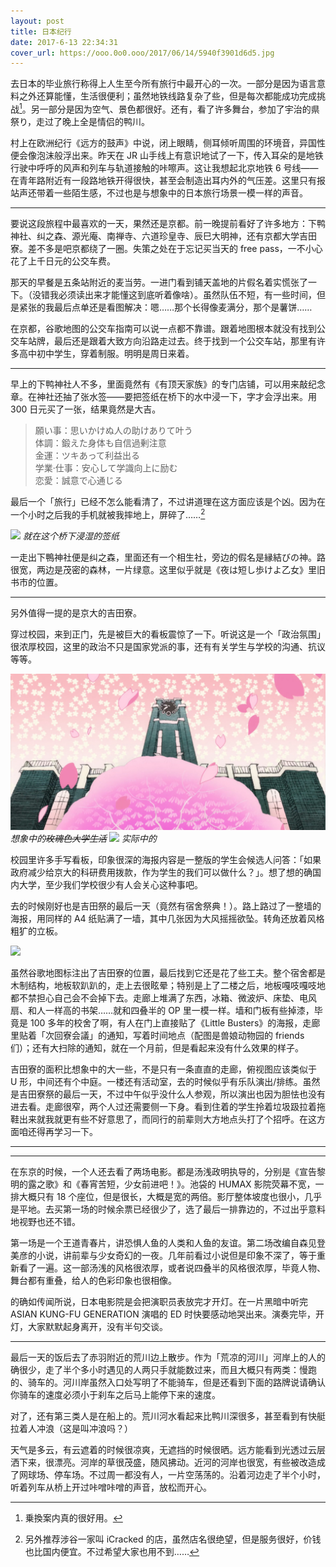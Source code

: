 ```yaml
---
layout: post
title: 日本纪行
date: 2017-6-13 22:34:31
cover_url: https://ooo.0o0.ooo/2017/06/14/5940f3901d6d5.jpg
---
```



去日本的毕业旅行称得上人生至今所有旅行中最开心的一次。一部分是因为语言意料之外还算能懂，生活很便利；虽然地铁线路复杂了些，但是每次都能成功完成挑战[^1]。另一部分是因为空气、景色都很好。还有，看了许多舞台，参加了宇治的県祭り，走过了晚上全是情侣的鸭川。

村上在欧洲纪行《远方的鼓声》中说，闭上眼睛，侧耳倾听周围的环境音，异国性便会像泡沫般浮出来。昨天在 JR 山手线上有意识地试了一下，传入耳朵的是地铁行驶中呼呼的风声和列车与轨道接触的咔嚓声。这让我想起北京地铁 6 号线——在青年路附近有一段路地铁开得很快，甚至会制造出耳内外的气压差。这里只有报站声还带着一些陌生感，不过也是与想象中的日本旅行场景一模一样的声音。

---

要说这段旅程中最喜欢的一天，果然还是京都。前一晚提前看好了许多地方：下鸭神社、纠之森、源光庵、南禅寺、六道珍皇寺、辰巳大明神，还有京都大学吉田寮。差不多是吧京都绕了一圈。失策之处在于忘记买当天的 free pass，一不小心花了上千日元的公交车费。

那天的早餐是五条站附近的麦当劳。一进门看到铺天盖地的片假名着实慌张了一下。（没错我必须读出来才能懂这到底听着像啥）。虽然队伍不短，有一些时间，但是紧张的我最后点单还是看图解决：嗯……那个长得像麦满分，那个是薯饼……

在京都，谷歌地图的公交车指南可以说一点都不靠谱。跟着地图根本就没有找到公交车站牌，最后还是跟着大致方向沿路走过去。终于找到一个公交车站，那里有许多高中初中学生，穿着制服。明明是周日来着。

---
早上的下鸭神社人不多，里面竟然有《有顶天家族》的专门店铺，可以用来敲纪念章。在神社还抽了张水签——要把签纸在桥下的水中浸一下，字才会浮出来。用 300 日元买了一张，结果竟然是大吉。

> 願い事：思いかけぬ人の助けありて叶う<br>
> 体調：鍛えた身体も自信過剰注意<br>
> 金運：ツキあって利益出る<br>
> 学業·仕事：安心して学識向上に励む<br>
> 恋愛：誠意で心通じる<br>

最后一个「旅行」已经不怎么能看清了，不过讲道理在这方面应该是个凶。因为在一个小时之后我的手机就被我摔地上，屏碎了……[^2]

![](https://ooo.0o0.ooo/2017/06/14/5940f3fdb12ab.jpg)
*就在这个桥下浸湿的签纸*

一走出下鴨神社便是纠之森，里面还有一个相生社，旁边的假名是縁結びの神。路很宽，两边是茂密的森林，一片绿意。这里似乎就是《夜は短し歩けよ乙女》里旧书市的位置。

---
另外值得一提的是京大的吉田寮。

穿过校园，来到正门，先是被巨大的看板震惊了一下。听说这是一个「政治氛围」很浓厚校园，这里的政治不只是国家党派的事，还有有关学生与学校的沟通、抗议等等。

![](/images/yojyohan.jpg)
*想象中的<del>玫瑰色大学生活</del>*
![](https://ooo.0o0.ooo/2017/06/14/5940f3ffaccdc.jpg)
*实际中的*

校园里许多手写看板，印象很深的海报内容是一整版的学生会候选人问答：「如果政府减少给京大的科研费用拨款，作为学生的我们可以做什么？」。想了想的确国内大学，至少我们学校很少有人会关心这种事吧。

去的时候刚好也是吉田祭的最后一天（竟然有宿舍祭典！）。路上路过了一整墙的海报，用同样的 A4 纸贴满了一墙，其中几张因为大风摇摇欲坠。转角还放着风格粗犷的立板。

![](https://ooo.0o0.ooo/2017/06/14/5940f3fe885e3.jpg)

虽然谷歌地图标注出了吉田寮的位置，最后找到它还是花了些工夫。整个宿舍都是木制结构，地板软趴趴的，走上去很眩晕；特别是上了二楼之后，地板嘎吱嘎吱地都不禁担心自己会不会掉下去。走廊上堆满了东西，冰箱、微波炉、床垫、电风扇、和人一样高的书架……就和四叠半的 OP 里一模一样。墙和门板有些掉漆，毕竟是 100 多年的校舍了啊，有人在门上直接贴了《Little Busters》的海报，走廊里贴着「次回寮会議」的通知，写着时间地点（配图是兽娘动物园的 friends 们）；还有大扫除的通知，就在一个月前，但是看起来没有什么效果的样子。

吉田寮的面积比想象中的大一些，不是只有一条直直的走廊，俯视图应该类似于 U 形，中间还有个中庭。一楼还有活动室，去的时候似乎有乐队演出/排练。虽然是吉田寮祭的最后一天，不过中午似乎没什么人参观，所以演出也因为胆怯也没有进去看。走廊很窄，两个人过还需要侧一下身。看到住着的学生拎着垃圾趿拉着拖鞋出来就我就更有些不好意思了，而同行的前辈则大方地点头打了个招呼。在这方面咱还得再学习一下。

---



---

在东京的时候，一个人还去看了两场电影。都是汤浅政明执导的，分别是《宣告黎明的露之歌》和《春宵苦短，少女前进吧！》。池袋的 HUMAX 影院荧幕不宽，一排大概只有 18 个座位，但是很长，大概是宽的两倍。影厅整体坡度也很小，几乎是平地。去买第一场的时候余票已经很少了，选了最后一排靠边的，不过出乎意料地视野也还不错。

第一场是一个王道青春片，讲恐惧人鱼的人类和人鱼的友谊。第二场改编自森见登美彦的小说，讲前辈与少女奇幻的一夜。几年前看过小说但是印象不深了，等于重新看了一遍。这一部汤浅的风格很浓厚，或者说四叠半的风格很浓厚，毕竟人物、舞台都有重叠，给人的色彩印象也很相像。

的确如传闻所说，日本电影院是会把演职员表放完才开灯。在一片黑暗中听完 ASIAN KUNG-FU GENERATION 演唱的 ED 时快要感动地哭出来。演奏完毕，开灯，大家默默起身离开，没有半句交谈。


---

最后一天的饭后去了赤羽附近的荒川边上散步。作为「荒凉的河川」河岸上的人的确很少，走了半个多小时遇见的人两只手就能数过来，而且大概只有两类：慢跑的、骑车的。河川岸虽然入口处写明了不能骑车，但是还看到下面的路牌说请确认你骑车的速度必须小于刹车之后马上能停下来的速度。

对了，还有第三类人是在船上的。荒川河水看起来比鸭川深很多，甚至看到有快艇拉着人冲浪（这是叫冲浪吗？）

天气是多云，有云遮着的时候很凉爽，无遮挡的时候很晒。远方能看到光透过云层洒下来，很漂亮。河岸的草很茂盛，随风拂动。近河的河岸也很宽，有些被改造成了网球场、停车场。不过周一都没有人，一片空荡荡的。沿着河边走了半个小时，听着列车从桥上开过咔噌咔噌的声音，放松而开心。

[^1]: 乗換案内真的很好用。
[^2]: 另外推荐涉谷一家叫 iCracked 的店，虽然店名很绝望，但是服务很好，价钱也比国内便宜。不过希望大家也用不到……

